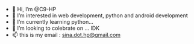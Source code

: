 - 👋 Hi, I’m @C9-HP
- 👀 I’m interested in web development, python and android development 
- 🌱 I’m currently learning python...
- 💞️ I’m looking to colebrate on ... IDK 
- 📫 this is my email : sina.dot.hp@gmail.com 

<!---
C9-HP/C9-HP is a ✨ special ✨ repository because its `README.md` (this file) appears on your GitHub profile.
You can click the Preview link to take a look at your changes.
--->
